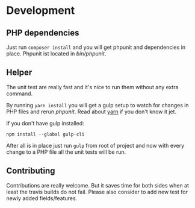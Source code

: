 # Development

## PHP dependencies

Just run `composer install` and you will get phpunit and dependencies in place.
Phpunit ist located in _bin/phpunit_.

## Helper
The unit test are really fast and it's nice to run them without any extra command.

By running `yarn install` you will get a gulp setup to watch for changes
in PHP files and rerun _phpunit_. Read about [yarn](https://github.com/yarnpkg/yarn) if you don't know it jet.

If you don't have gulp installed:

```bash:
npm install --global gulp-cli
```

After all is in place just run `gulp` from root of project and now with every change to a PHP file
all the unit tests will be run.

## Contributing

Contributions are really welcome. But it saves time for both sides when at least the travis builds do not fail.
Please also consider to add new test for newly added fields/features.
